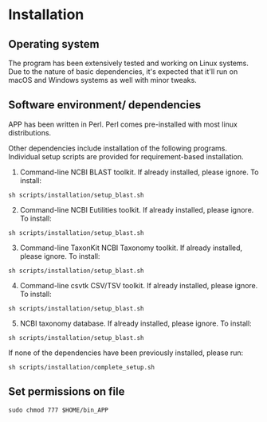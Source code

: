 # Installation

## Operating system

The program has been extensively tested and working on Linux systems. Due to the nature of basic dependencies, it's expected that it'll run on macOS and Windows systems as well with minor tweaks.

##  Software environment/ dependencies
 APP has been written in Perl. Perl comes pre-installed with most linux distributions. 
 
 Other dependencies include installation of the following programs. Individual setup scripts are provided for requirement-based installation.
  
 1. Command-line NCBI BLAST toolkit. If already installed, please ignore. To install: 
 ```
sh scripts/installation/setup_blast.sh
```
 2. Command-line NCBI Eutilities toolkit. If already installed, please ignore. To install: 
 ```
sh scripts/installation/setup_blast.sh
```
 
 3. Command-line TaxonKit NCBI Taxonomy toolkit. If already installed, please ignore. To install: 
 ```
sh scripts/installation/setup_blast.sh
```
 4. Command-line csvtk CSV/TSV toolkit. If already installed, please ignore. To install: 
 ```
sh scripts/installation/setup_blast.sh
```
 5. NCBI taxonomy database. If already installed, please ignore. To install: 
 ```
sh scripts/installation/setup_blast.sh
```


If none of the dependencies have been previously installed, please run: 

```
sh scripts/installation/complete_setup.sh
```
## Set permissions on file
```
sudo chmod 777 $HOME/bin_APP
```


